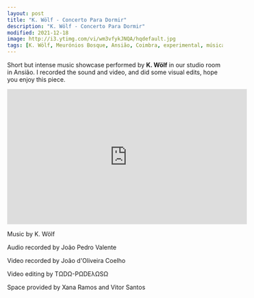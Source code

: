 ```yaml
---
layout: post
title: "K. Wölf - Concerto Para Dormir"
description: "K. Wölf - Concerto Para Dormir"
modified: 2021-12-18
image: http://i3.ytimg.com/vi/wm3vfykJNQA/hqdefault.jpg
tags: [K. Wölf, Meurónios Bosque, Ansião, Coimbra, experimental, música portuguesa, ambient, guitar,TΩDΩ-PΩDEλΩSΩ, guitarra elétrica, Gonçalo Parreirão]
---
```


Short but intense music showcase performed by **K. Wölf** in our studio room in Ansião. I recorded the sound and video, and did some visual edits, hope you enjoy this piece.

<iframe width="560" height="315" src="https://www.youtube.com/embed/wm3vfykJNQA" frameborder="0" allowfullscreen></iframe>

Music by K. Wölf

Audio recorded by João Pedro Valente

Video recorded by João d'Oliveira Coelho

Video editing by TΩDΩ-PΩDEλΩSΩ

Space provided by Xana Ramos and Vitor Santos

